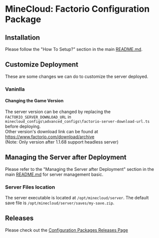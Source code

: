 # MineCloud: Factorio Configuration Package

## Installation
Please follow the "How To Setup?" section in the main [README.md](../../README.md#how-to-setup). 


## Customize Deployment 
These are some changes we can do to customize the server deployed.   

### Vaninlla
#### Changing the Game Version
The server version can be changed by replacing the `FACTORIO_SERVER_DOWNLOAD_URL` in `minecloud_configs\advanced_configs\factorio-server-download-url.ts` before deploying.  
Other version's download link can be found at https://www.factorio.com/download/archive  
(Note: Only version after 1.1.68 support headless server)

## Managing the Server after Deployment
Please refer to the "Managing the Server after Deployment" section in the main [README.md](../../README.md#managing-the-server-after-deployment) for server management basic. 

### Server Files location
The server executable is located at `/opt/minecloud/server`.
The default save file is `/opt/minecloud/server/saves/my-save.zip`.

## Releases
Please check out the [Configuration Packages Releases Page](../RELEASES.md)